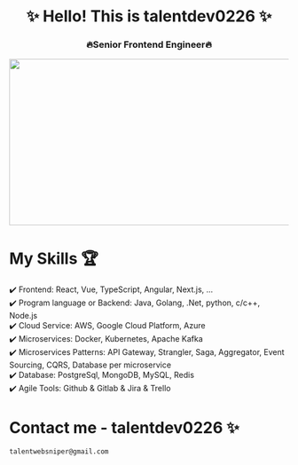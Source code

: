 <h1 align="center">✨ Hello! This is talentdev0226 ✨</h1> 
<h3 align="center"> 🔥Senior Frontend Engineer🔥</h3>

<p align="center"><img src="https://media.giphy.com/media/dWesBcTLavkZuG35MI/giphy.gif" width="600" height="300"  /></p>

# My Skills 🏆

✔️ Frontend: React, Vue, TypeScript, Angular, Next.js, ... \
✔️ Program language or Backend: Java, Golang, .Net, python, c/c++, Node.js \
✔️ Cloud Service: AWS, Google Cloud Platform, Azure \
✔️ Microservices: Docker, Kubernetes, Apache Kafka  \
✔️ Microservices Patterns: API Gateway, Strangler, Saga, Aggregator, Event Sourcing, CQRS, Database per microservice \
✔️ Database: PostgreSql, MongoDB, MySQL, Redis \
✔️ Agile Tools: Github & Gitlab & Jira & Trello

# Contact me - talentdev0226 ✨

    talentwebsniper@gmail.com
